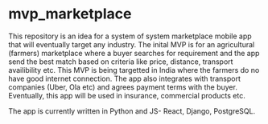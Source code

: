 # mvp_marketplace
This repository is an idea for a system of system marketplace mobile app that will eventually target any industry. The inital MVP
is for an agricultural (farmers) marketplace where a buyer searches for requirement and the app send the best match based on criteria
like price, distance, transport availibility etc. This MVP is being targetted in India where the farmers do no have good internet
connection. The app also integrates with transport companies (Uber, Ola etc) and agrees payment terms with the buyer.
Eventually, this app will be used in insurance, commercial products etc.

The app is currently written in Python and JS- React, Django, PostgreSQL. 
